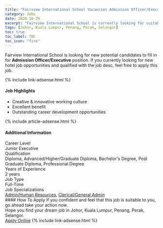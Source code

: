 ```yaml
---
title: "Fairview International School Vacancies Admission Officer/Executive" 
category: Jobs 
date: 2020-10-29 
excerpt: "Fairview International School is currently looking for suitable person to fill in the Admission Officer/Executive which positioned at Johor, Kuala Lumpur, Penang, Perak, Selangor" 
tags: [Johor, Kuala Lumpur, Penang, Perak, Selangor] 
toc: true 
toc_label: TOC 
toc_icon: "fire" 
--- 
```


<p>Fairview International School is looking for new potential candidates to fill in for <b>Admission Officer/Executive</b> position. If you currently looking for new hotel job opportunities and qualified with the job desc, feel free to apply this job.
</p>{% include link-adsense.html %} 
<div><div><h4>Job Highlights</h4></div><div><ul><li><div><div><div><div></div></div></div><div><span>Creative &amp; innovative working culture</span></div></div></li><li><div><div><div><div></div></div></div><div><span>Excellent benefit</span></div></div></li><li><div><div><div><div></div></div></div><div><span>Outstanding career development opportunities</span></div></div></li></ul></div></div> 
{% include article-adsense.html %} 
<div><div><h4>Additional Information</h4></div><div><div><div><div><div><div><div><span>Career Level</span></div><div><span>Junior Executive</span></div></div></div></div><div><div><div><div><span>Qualification</span></div><div><span>Diploma, Advanced/Higher/Graduate Diploma, Bachelor's Degree, Post Graduate Diploma, Professional Degree</span></div></div></div></div><div><div><div><div><span>Years of Experience</span></div><div><span>2 years</span></div></div></div></div><div><div><div><div><span>Job Type</span></div><div><span>Full-Time</span></div></div></div></div><div><div><div><div><span>Job Specializations</span></div><div><span><a href="/en/job-search/admin-human-resources-jobs/">Admin/Human Resources</a>, <a href="/en/job-search/clerical-administrative-support-jobs/">Clerical/General Admin</a></span></div></div></div></div></div></div></div></div> 
#### How To Apply 
If you confident and feel that this job is suitable to you, go ahead take your action now. <br/> 
Hope you find your dream job in Johor, Kuala Lumpur, Penang, Perak, Selangor. <br/> 
<a href="https://www.jobstreet.com.my/en/job/admission-officer-executive-4412921?jobId=jobstreet-my-job-4412921&sectionRank=23&token=0~ca52587c-9a8f-450b-8a9c-a71ff7ac0d76&fr=SRP%20View%20In%20New%20Ta" class="btn btn--info" target="_blank" rel="nofollow noopenner">Apply Online</a> 
{% include link-adsense.html %} 